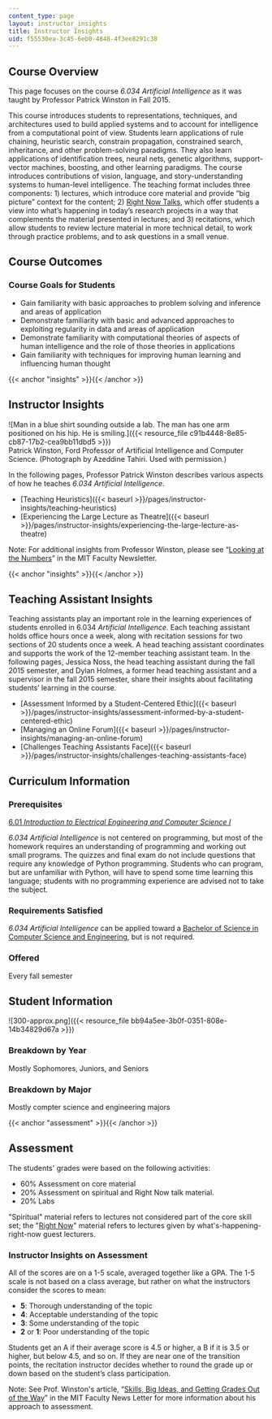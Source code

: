 ```yaml
---
content_type: page
layout: instructor_insights
title: Instructor Insights
uid: f55530ea-3c45-6eb0-4848-4f3ee8291c38
---
```


Course Overview
---------------

This page focuses on the course _6.034 Artificial Intelligence_ as it was taught by Professor Patrick Winston in Fall 2015.

This course introduces students to representations, techniques, and architectures used to build applied systems and to account for intelligence from a computational point of view. Students learn applications of rule chaining, heuristic search, constrain propagation, constrained search, inheritance, and other problem-solving paradigms. They also learn applications of identification trees, neural nets, genetic algorithms, support-vector machines, boosting, and other learning paradigms. The course introduces contributions of vision, language, and story-understanding systems to human-level intelligence. The teaching format includes three components: 1) lectures, which introduce core material and provide “big picture” context for the content; 2) [Right Now Talks](http://web.mit.edu/fnl/volume/254/winston.html), which offer students a view into what’s happening in today’s research projects in a way that complements the material presented in lectures; and 3) recitations, which allow students to review lecture material in more technical detail, to work through practice problems, and to ask questions in a small venue.

Course Outcomes
---------------

### Course Goals for Students

*   Gain familiarity with basic approaches to problem solving and inference and areas of application
*   Demonstrate familiarity with basic and advanced approaches to exploiting regularity in data and areas of application
*   Demonstrate familiarity with computational theories of aspects of human intelligence and the role of those theories in applications
*   Gain familiarity with techniques for improving human learning and influencing human thought

{{< anchor "insights" >}}{{< /anchor >}}

Instructor Insights
-------------------

![Man in a blue shirt sounding outside a lab. The man has one arm positioned on his hip. He is smiling.]({{< resource_file c91b4448-8e85-cb87-17b2-cea9bb11dbd5 >}})  
Patrick Winston, Ford Professor of Artificial Intelligence and Computer Science. (Photograph by Azeddine Tahiri. Used with permission.)

In the following pages, Professor Patrick Winston describes various aspects of how he teaches _6.034_ _Artificial Intelligence_.

*   [Teaching Heuristics]({{< baseurl >}}/pages/instructor-insights/teaching-heuristics)
*   [Experiencing the Large Lecture as Theatre]({{< baseurl >}}/pages/instructor-insights/experiencing-the-large-lecture-as-theatre)

Note: For additional insights from Professor Winston, please see “[Looking at the Numbers](http://web.mit.edu/fnl/volume/232/winston.html)” in the MIT Faculty Newsletter.

{{< anchor "insights" >}}{{< /anchor >}}

Teaching Assistant Insights
---------------------------

Teaching assistants play an important role in the learning experiences of students enrolled in 6.034 _Artificial Intelligence_. Each teaching assistant holds office hours once a week, along with recitation sessions for two sections of 20 students once a week. A head teaching assistant coordinates and supports the work of the 12-member teaching assistant team. In the following pages, Jessica Noss, the head teaching assistant during the fall 2015 semester, and Dylan Holmes, a former head teaching assistant and a supervisor in the fall 2015 semester, share their insights about facilitating students’ learning in the course.

*   [Assessment Informed by a Student-Centered Ethic]({{< baseurl >}}/pages/instructor-insights/assessment-informed-by-a-student-centered-ethic)
*   [Managing an Online Forum]({{< baseurl >}}/pages/instructor-insights/managing-an-online-forum)
*   [Challenges Teaching Assistants Face]({{< baseurl >}}/pages/instructor-insights/challenges-teaching-assistants-face)

Curriculum Information
----------------------

### Prerequisites

[6.01 _Introduction to Electrical Engineering and Computer Science I_](/courses/6-01sc-introduction-to-electrical-engineering-and-computer-science-i-spring-2011)

_6.034 Artificial Intelligence_ is not centered on programming, but most of the homework requires an understanding of programming and working out small programs. The quizzes and final exam do not include questions that require any knowledge of Python programming. Students who can program, but are unfamiliar with Python, will have to spend some time learning this language; students with no programming experience are advised not to take the subject.

### Requirements Satisfied

_6.034 Artificial Intelligence_ can be applied toward a [Bachelor of Science in Computer Science and Engineering](http://www.eecs.mit.edu/docs/ug/Checklist.pdf), but is not required.

### Offered

Every fall semester

Student Information
-------------------

![300-approx.png]({{< resource_file bb94a5ee-3b0f-0351-808e-14b34829d67a >}})

### Breakdown by Year

Mostly Sophomores, Juniors, and Seniors

### Breakdown by Major

Mostly compter science and engineering majors

{{< anchor "assessment" >}}{{< /anchor >}}

Assessment
----------

The students' grades were based on the following activities:

- 60% Assessment on core material
- 20% Assessment on spiritual and Right Now talk material.
- 20% Labs

"Spiritual" material refers to lectures not considered part of the core skill set; the "[Right Now](http://web.mit.edu/fnl/volume/254/winston.html)" material refers to lectures given by what's-happening-right-now guest lecturers.

### Instructor Insights on Assessment

All of the scores are on a 1-5 scale, averaged together like a GPA. The 1-5 scale is not based on a class average, but rather on what the instructors consider the scores to mean:

*   **5**: Thorough understanding of the topic
*   **4**: Acceptable understanding of the topic
*   **3**: Some understanding of the topic
*   **2** or **1**: Poor understanding of the topic

Students get an A if their average score is 4.5 or higher, a B if it is 3.5 or higher, but below 4.5, and so on. If they are near one of the transition points, the recitation instructor decides whether to round the grade up or down based on the student’s class participation.

Note: See Prof. Winston's article, “[Skills, Big Ideas, and Getting Grades Out of the Way](http://web.mit.edu/fnl/volume/204/winston.html)” in the MIT Faculty News Letter for more information about his approach to assessment.